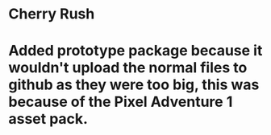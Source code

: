 # Cherry Rush
 
# Added prototype package because it wouldn't upload the normal files to github as they were too big, this was because of the Pixel Adventure 1 asset pack.